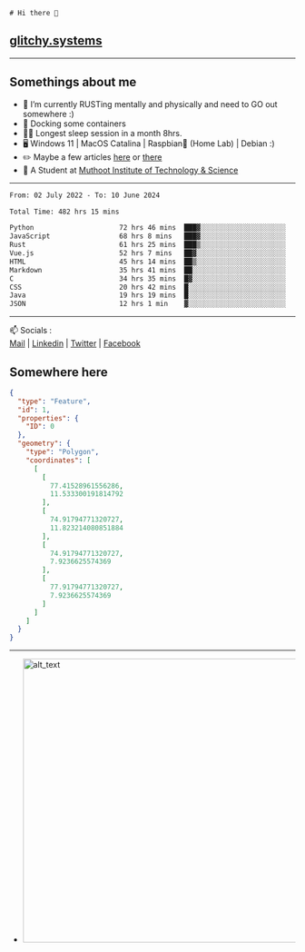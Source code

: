 ```
# Hi there 👋
```
## [glitchy.systems](https://glitchy.systems)
---

## Somethings about me



- 🌱 I’m currently RUSTing mentally and physically and need to GO out somewhere :)
- 🐋 Docking some containers
- 😶‍🌫️ Longest sleep session in a month 8hrs.
- 🖥️ Windows 11 | MacOS Catalina | Raspbian🥧 (Home Lab) | Debian :)
- ✏️ Maybe a few articles [here](https://medium.com/@advaithnarayanan8) or [there](https://medium.com/@advaithnarayanan8)
- 📑 A Student at [Muthoot Institute of Technology & Science](https://mgmits.ac.in/)



---

<!--START_SECTION:waka-->

```txt
From: 02 July 2022 - To: 10 June 2024

Total Time: 482 hrs 15 mins

Python                     72 hrs 46 mins  ███▓░░░░░░░░░░░░░░░░░░░░░   15.09 %
JavaScript                 68 hrs 8 mins   ███▓░░░░░░░░░░░░░░░░░░░░░   14.13 %
Rust                       61 hrs 25 mins  ███▒░░░░░░░░░░░░░░░░░░░░░   12.74 %
Vue.js                     52 hrs 7 mins   ██▓░░░░░░░░░░░░░░░░░░░░░░   10.81 %
HTML                       45 hrs 14 mins  ██▒░░░░░░░░░░░░░░░░░░░░░░   09.38 %
Markdown                   35 hrs 41 mins  ██░░░░░░░░░░░░░░░░░░░░░░░   07.40 %
C                          34 hrs 35 mins  █▓░░░░░░░░░░░░░░░░░░░░░░░   07.17 %
CSS                        20 hrs 42 mins  █░░░░░░░░░░░░░░░░░░░░░░░░   04.29 %
Java                       19 hrs 19 mins  █░░░░░░░░░░░░░░░░░░░░░░░░   04.01 %
JSON                       12 hrs 1 min    ▓░░░░░░░░░░░░░░░░░░░░░░░░   02.49 %
```

<!--END_SECTION:waka-->

---

📫 Socials :<br>
[Mail](mailto:advaith@glitchy.systems) | [Linkedin](https://www.linkedin.com/in/advaith-narayanan-a72152214/) | [Twitter](https://twitter.com/advaithnarayan) | [Facebook](https://screenmessage.com/qinq)

## Somewhere here

```geojson
{
  "type": "Feature",
  "id": 1,
  "properties": {
    "ID": 0
  },
  "geometry": {
    "type": "Polygon",
    "coordinates": [
      [
        [
          77.41528961556286,
          11.533300191814792
        ],
        [
          74.91794771320727,
          11.823214080851884
        ],
        [
          74.91794771320727,
          7.9236625574369
        ],
        [
          77.91794771320727,
          7.9236625574369
        ]
      ]
    ]
  }
}
```


--- 
- [<img alt="alt_text" width="500px" src="https://valid.x86.fr/cache/banner/xv24bv-6.png" />](https://valid.x86.fr/xv24bv)


